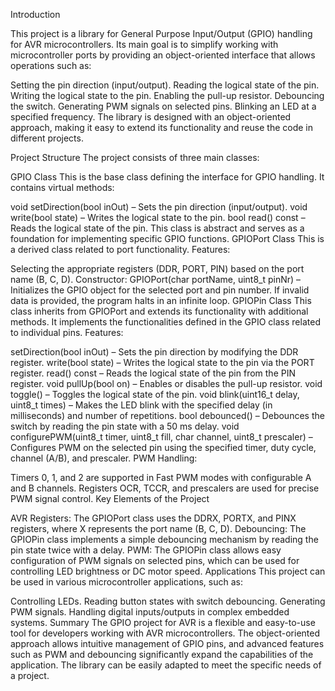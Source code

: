 Introduction

This project is a library for General Purpose Input/Output (GPIO) handling for AVR microcontrollers. 
Its main goal is to simplify working with microcontroller ports by providing an object-oriented interface that allows operations such as:

Setting the pin direction (input/output).
Reading the logical state of the pin.
Writing the logical state to the pin.
Enabling the pull-up resistor.
Debouncing the switch.
Generating PWM signals on selected pins.
Blinking an LED at a specified frequency.
The library is designed with an object-oriented approach, making it easy to extend its functionality and reuse the code in different projects.

Project Structure
The project consists of three main classes:

GPIO Class
This is the base class defining the interface for GPIO handling. It contains virtual methods:

void setDirection(bool inOut) – Sets the pin direction (input/output).
void write(bool state) – Writes the logical state to the pin.
bool read() const – Reads the logical state of the pin.
This class is abstract and serves as a foundation for implementing specific GPIO functions.
GPIOPort Class
This is a derived class related to port functionality.
Features:

Selecting the appropriate registers (DDR, PORT, PIN) based on the port name (B, C, D).
Constructor:
GPIOPort(char portName, uint8_t pinNr) – Initializes the GPIO object for the selected port and pin number. If invalid data is provided, the program halts in an infinite loop.
GPIOPin Class
This class inherits from GPIOPort and extends its functionality with additional methods. It implements the functionalities defined in the GPIO class related to individual pins.
Features:

setDirection(bool inOut) – Sets the pin direction by modifying the DDR register.
write(bool state) – Writes the logical state to the pin via the PORT register.
read() const – Reads the logical state of the pin from the PIN register.
void pullUp(bool on) – Enables or disables the pull-up resistor.
void toggle() – Toggles the logical state of the pin.
void blink(uint16_t delay, uint8_t times) – Makes the LED blink with the specified delay (in milliseconds) and number of repetitions.
bool debounced() – Debounces the switch by reading the pin state with a 50 ms delay.
void configurePWM(uint8_t timer, uint8_t fill, char channel, uint8_t prescaler) – Configures PWM on the selected pin using the specified timer, duty cycle, channel (A/B), and prescaler.
PWM Handling:

Timers 0, 1, and 2 are supported in Fast PWM modes with configurable A and B channels.
Registers OCR, TCCR, and prescalers are used for precise PWM signal control.
Key Elements of the Project

AVR Registers: The GPIOPort class uses the DDRX, PORTX, and PINX registers, where X represents the port name (B, C, D).
Debouncing: The GPIOPin class implements a simple debouncing mechanism by reading the pin state twice with a delay.
PWM: The GPIOPin class allows easy configuration of PWM signals on selected pins, which can be used for controlling LED brightness or DC motor speed.
Applications
This project can be used in various microcontroller applications, such as:

Controlling LEDs.
Reading button states with switch debouncing.
Generating PWM signals.
Handling digital inputs/outputs in complex embedded systems.
Summary
The GPIO project for AVR is a flexible and easy-to-use tool for developers working with AVR microcontrollers. The object-oriented approach allows intuitive management of GPIO pins, and advanced features such as PWM and debouncing significantly expand the capabilities of the application. The library can be easily adapted to meet the specific needs of a project.
